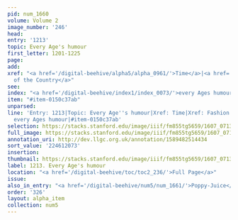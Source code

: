 ```yaml
---
pid: num_1660
volume: Volume 2
image_number: '246'
head:
entry: '1213'
topic: Every Age's humour
first_letter: 1201-1225
page:
add:
xref: "<a href='/digital-beehive/alpha5/alpha_0961/'>Time</a>|<a href='/digital-beehive/alpha2/alpha_0317/'>Fashion
  of the Country</a>"
see:
index: "<a href='/digital-beehive/index1/index_0073/'>every Ages humour</a>"
item: "#item-0150c37ab"
unparsed:
line: 'Entry: 1213|Topic: Every Age''s humour|Xref: Time|Xref: Fashion of the Country|Index:
  every Ages humour|#item-0150c37ab'
selection: https://stacks.stanford.edu/image/iiif/fm855tg5659/1607_0713/860,2073,2869,746/full/0/default.jpg
full_image: https://stacks.stanford.edu/image/iiif/fm855tg5659/1607_0713/full/full/0/default.jpg
annotation_uri: http://dev.llgc.org.uk/annotation/1589482514434
sort_value: '224612073'
insertion:
thumbnail: https://stacks.stanford.edu/image/iiif/fm855tg5659/1607_0713/860,2073,600,180/250,/0/default.jpg
label: 1213. Every Age's humour
location: "<a href='/digital-beehive/toc/toc2_236/'>Full Page</a>"
issue:
also_in_entry: "<a href='/digital-beehive/num5/num_1661/'>Poppy-Juice</a>"
order: '326'
layout: alpha_item
collection: num5
---
```

